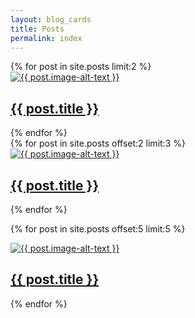 ```yaml
---
layout: blog_cards
title: Posts
permalink: index
---
```

<div class="cards-container">
  <!-- First row with two cards -->
  <div class="card-row">
    {% for post in site.posts limit:2 %}
    <a href="{{ post.url }}" class="card">
      <div class="card-figure">
        <img src="{{ post.image }}" alt="{{ post.image-alt-text }}">
      </div>
      <div class="card-body">
        <h2 class="card-title">{{ post.title }}</h2>
      </div>
    </a>
    {% endfor %}
  </div>

  <!-- Second row with three cards -->
  <div class="card-row">
    {% for post in site.posts offset:2 limit:3 %}
    <a href="{{ post.url }}" class="card">
      <div class="card-figure">
        <img src="{{ post.image }}" alt="{{ post.image-alt-text }}">
      </div>
      <div class="card-body">
        <h2 class="card-title">{{ post.title }}</h2>
      </div>
    </a>
    {% endfor %}
  </div>

  <!-- Two width-spanning flexboxes -->
  {% for post in site.posts offset:5 limit:5 %}
  <a href="{{ post.url }}" class="flexbox-card">
    <div class="flexbox-figure">
      <img src="{{ post.image }}" alt="{{ post.image-alt-text }}">
    </div>
    <div class="flexbox-body">
      <h2 class="flexbox-title">{{ post.title }}</h2>
    </div>
  </a>
  {% endfor %}
</div>